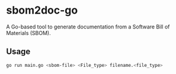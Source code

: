 # sbom2doc-go

A Go-based tool to generate documentation from a Software Bill of Materials (SBOM).

## Usage

```bash
go run main.go <sbom-file> <File_type> filename.<file_type>
```